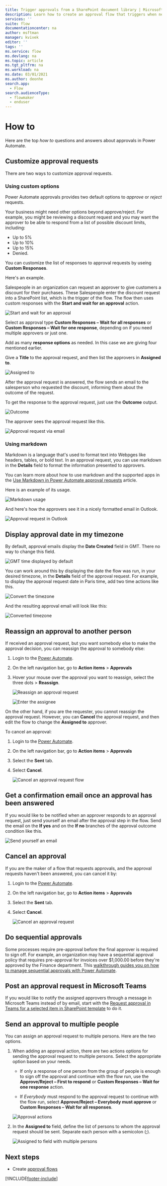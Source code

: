 ```yaml
---
title: Trigger approvals from a SharePoint document library | Microsoft Docs
description: Learn how to create an approval flow that triggers when new files are added to a SharePoint library.
services: ''
suite: flow
documentationcenter: na
author: msftman
manager: kvivek
editor: ''
tags: ''
ms.service: flow
ms.devlang: na
ms.topic: article
ms.tgt_pltfrm: na
ms.workload: na
ms.date: 03/01/2021
ms.author: deonhe
search.app: 
  - Flow
search.audienceType: 
  - flowmaker
  - enduser
---
```


# How to  
  
Here are the top *how to* questions and answers about approvals in Power Automate.

## Customize approval requests
  
There are two ways to customize approval requests.

### Using custom options

Power Automate approvals provides two default options to *approve* or *reject* requests. 

Your business might need other options beyond approve/reject. For example, you might be reviewing a discount request and you may want the approver to be able to respond from a list of possible discount limits, including:

   - Up to 5%
   - Up to 10%
   - Up to 15%
   - Denied. 
   
You can customize the list of responses to approval requests by useing **Custom Responses**.

Here's an example.

Salespeople in an organization can request an approver to give customers a discount for their purchases. These Salespeople enter the discount request into a SharePoint list, which is the trigger of the flow. The flow then uses custom responses with the **Start and wait for an approval** action.  
  
   ![Start and wait for an approval](media/approvals-howto/start-wait.png)

Select as approval type **Custom Responses – Wait for all responses** or **Custom Responses – Wait for one response**, depending on if you need multiple approvers or just one.  
  
Add as many **response options** as needed. In this case we are giving four mentioned earlier.  
  
Give a **Title** to the approval request, and then list the approvers in **Assigned to**.  
  
   ![Assigned to](media/approvals-howto/assigned.png)

After the approval request is answered, the flow sends an email to the salesperson who requested the discount, informing them about the outcome of the request. 

To get the response to the approval request, just use the **Outcome** output.  
  
   ![Outcome](media/approvals-howto/outcome.png)

The approver sees the approval request like this. 
  
   ![Approval request via email](media/approvals-howto/email-request.png)
 
### Using markdown

Markdown is a language that's used to format text into Webpges like headers, tables, or bold text. In an approval request, you can use markdown in the **Details** field to format the information presented to approvers.

You can learn more about how to use markdown and the supported apps in the [Use Markdown in Power Automate approval requests](https://docs.microsoft.com/power-automate/approvals-markdown-support) article.

Here is an example of its usage. 
  
   ![Markdown usage](media/approvals-howto/markdown-request.png)

And here's how the approvers see it in a nicely formatted email in Outlook.  
  
   ![Approval request in Outlook](media/approvals-howto/outlook-request.png)

## Display approval date in my timezone  
  
By default, approval emails display the **Date Created** field in GMT. There no way to change this field.  
  
   ![GMT time displayed by default](media/approvals-howto/gmt-time.png)

You can work around this by displaying the date the flow was run, in your desired timezone, in the **Details** field of the approval request. For example, to display the approval request date in Paris time, add two time actions like this.  
  
   ![Convert the timezone](media/approvals-howto/convert-timezone.png)

And the resulting approval email will look like this:  
  
  ![Converted timezone](media/approvals-howto/converted-timezone.png)

 
## Reassign an approval to another person 
  
If received an approval request, but you want somebody else to make the approval decision, you can reassign the approval to somebody else:  
  
1. Login to the [Power Automate](https://flow.microsoft.com/).

1. On the left navigation bar, go to **Action items** > **Approvals**

1. Hover your mouse over the approval you want to reassign, select the three dots > **Reassign**.

   ![Reassign an approval request](media/approvals-howto/reassign-request.png)

   ![Enter the assignee](media/approvals-howto/assignee.png)
 

On the other hand, if you are the requester, you cannot reassign the approval request. However, you can **Cancel** the approval request, and then edit the flow to change the **Assigned to** approver. 

To cancel an approval:

1. Login to the [Power Automate](https://flow.microsoft.com/).

1. On the left navigation bar, go to **Action items** > **Approvals**

1. Select the **Sent** tab.

1. Select **Cancel**.

   ![Cancel an approval request flow](media/approvals-howto/cancel-request.png)

## Get a confirmation email once an approval has been answered  
  
If you would like to be notified when an approver responds to an approval request, just send yourself an email after the approval step in the flow. Send the email on the **If yes** and on the **If no** branches of the approval outcome condition like this.


   ![Send yourself an email](media/approvals-howto/send-self.png)

## Cancel an approval  
  
If you are the maker of a flow that requests approvals, and the approval requests haven't been answered, you can cancel it by:

1. Login to the [Power Automate](https://flow.microsoft.com/).

1. On the left navigation bar, go to **Action items** > **Approvals**

1. Select the **Sent** tab.

1. Select **Cancel**.

   ![Cancel an approval request](media/approvals-howto/cancel-request.png)

## Do sequential approvals  
  
Some processes require pre-approval before the final approver is required to sign off. For example, an organization may have a sequential approval policy that requires pre-approval for invoices over $1,000.00 before they're approved by the Finance department. This [walkthrough guides you on how to manage sequential approvals with Power Automate](https://docs.microsoft.com/power-automate/sequential-modern-approvals).

## Post an approval request in Microsoft Teams

If you would like to notify the assigned approvers through a message in Microsoft Teams instead of by email, start with the [Request approval in Teams for a selected item in SharePoint template](https://flow.microsoft.com/galleries/public/templates/7d892b1f1dc2479b873268eca6cae58b/request-approval-in-teams-for-a-selected-item-in-sharepoint/) to do it.

## Send an approval to multiple people  
  
You can assign an approval request to multiple persons. Here are the two options. 

1. When adding an approval action, there are two actions options for sending the approval request to multiple persons. Select the appropriate option based on your needs.

   - If only a response of one person from the group of people is enough to sign off the approval and continue with the flow run, use the **Approve/Reject – First to respond** or **Custom Responses – Wait for one response** action.

   - If *Everybody* must respond to the approval request to continue with the flow run, select **Approve/Reject – Everybody must approve** or **Custom Responses – Wait for all responses**.  
      
    ![Approval actions](media/approvals-howto/approval-actions.png)

2. In the **Assigned to** field, define the list of persons to whom the approval request should be sent. Separate each person with a semicolon (;).  

   ![Assigned to field with multiple persons](media/approvals-howto/assigned-multiple.png)


## Next steps

- Create [approval flows](modern-approvals.md)






 


[!INCLUDE[footer-include](includes/footer-banner.md)]